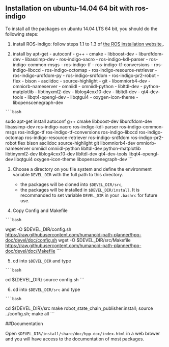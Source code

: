## Installation on ubuntu-14.04 64 bit with ros-indigo

To install all the packages on ubuntu 14.04 LTS 64 bit, you should do the following steps:

  1. install ROS-indigo: follow steps 1.1 to 1.3 of [the ROS installation website.](http://wiki.ros.org/indigo/Installation/Ubuntu).

  2. install by apt-get
    - autoconf
    - g++
    - cmake
    - libboost-dev
    - liburdfdom-dev
    - libassimp-dev
    - ros-indigo-xacro
    - ros-indigo-kdl-parser
    - ros-indigo-common-msgs
    - ros-indigo-tf
    - ros-indigo-tf-conversions
    - ros-indigo-libccd
    - ros-indigo-octomap
    - ros-indigo-resource-retriever
    - ros-indigo-urdfdom-py
    - ros-indigo-srdfdom
    - ros-indigo-pr2-robot
    - flex
    - bison
    - asciidoc
    - source-highlight
    - git
    - libomniorb4-dev
    - omniorb-nameserver
    - omniidl
    - omniidl-python
    - libltdl-dev
    - python-matplotlib
    - libtinyxml2-dev
    - liblog4cxx10-dev
    - libltdl-dev
    - qt4-dev-tools
    - libqt4-opengl-dev
    - libqtgui4
    - oxygen-icon-theme
    - libopenscenegraph-dev

    ```bash
sudo apt-get install autoconf g++ cmake libboost-dev liburdfdom-dev libassimp-dev ros-indigo-xacro ros-indigo-kdl-parser ros-indigo-common-msgs ros-indigo-tf ros-indigo-tf-conversions ros-indigo-libccd ros-indigo-octomap ros-indigo-resource-retriever ros-indigo-srdfdom ros-indigo-pr2-robot flex bison asciidoc source-highlight git libomniorb4-dev omniorb-nameserver omniidl omniidl-python libltdl-dev python-matplotlib libtinyxml2-dev liblog4cxx10-dev libltdl-dev qt4-dev-tools libqt4-opengl-dev libqtgui4 oxygen-icon-theme libopenscenegraph-dev
    ```

  3. Choose a directory on you file system and define the environment
     variable `DEVEL_DIR` with the full path to this directory.
     - the packages will be cloned into `$DEVEL_DIR/src`,
     - the packages will be installed in `$DEVEL_DIR/install`.
     It is recommanded to set variable `DEVEL_DIR` in your `.bashrc` for future use.

  4. Copy Config and Makefile

    ```bash
wget -O $DEVEL_DIR/config.sh https://raw.githubusercontent.com/humanoid-path-planner/hpp-doc/devel/doc/config.sh
wget -O $DEVEL_DIR/src/Makefile https://raw.githubusercontent.com/humanoid-path-planner/hpp-doc/devel/doc/Makefile
    ```

  5. cd into `$DEVEL_DIR` and type

    ```bash
cd ${DEVEL_DIR}
source config.sh
    ```

  6. cd into `$DEVEL_DIR/src` and type

    ```bash
cd ${DEVEL_DIR}/src
make robot_state_chain_publisher.install;
source ../config.sh;
make all
    ```

##Documentation

  Open `$DEVEL_DIR/install/share/doc/hpp-doc/index.html` in a web brower and you
  will have access to the documentation of most packages.
